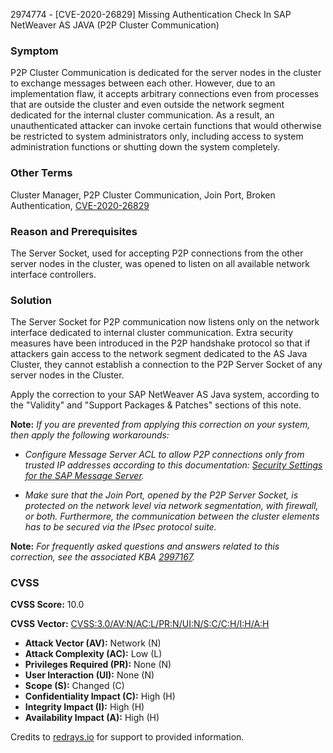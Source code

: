2974774 - [CVE-2020-26829] Missing Authentication Check In SAP NetWeaver AS JAVA (P2P Cluster Communication)

### Symptom

P2P Cluster Communication is dedicated for the server nodes in the cluster to exchange messages between each other. However, due to an implementation flaw, it accepts arbitrary connections even from processes that are outside the cluster and even outside the network segment dedicated for the internal cluster communication. As a result, an unauthenticated attacker can invoke certain functions that would otherwise be restricted to system administrators only, including access to system administration functions or shutting down the system completely.

### Other Terms

Cluster Manager, P2P Cluster Communication, Join Port, Broken Authentication, [CVE-2020-26829](https://cve.mitre.org/cgi-bin/cvename.cgi?name=CVE-2020-26829)

### Reason and Prerequisites

The Server Socket, used for accepting P2P connections from the other server nodes in the cluster, was opened to listen on all available network interface controllers.

### Solution

The Server Socket for P2P communication now listens only on the network interface dedicated to internal cluster communication. Extra security measures have been introduced in the P2P handshake protocol so that if attackers gain access to the network segment dedicated to the AS Java Cluster, they cannot establish a connection to the P2P Server Socket of any server nodes in the Cluster.

Apply the correction to your SAP NetWeaver AS Java system, according to the "Validity" and "Support Packages & Patches" sections of this note.

**Note:** _If you are prevented from applying this correction on your system, then apply the following workarounds:_

- _Configure Message Server ACL to allow P2P connections only from trusted IP addresses according to this documentation: [Security Settings for the SAP Message Server](https://me.sap.com/notes/2974774/Security%20Settings%20for%20the%20SAP%20Message%20Server)._

- _Make sure that the Join Port, opened by the P2P Server Socket, is protected on the network level via network segmentation, with firewall, or both. Furthermore, the communication between the cluster elements has to be secured via the IPsec protocol suite._

**Note:** _For frequently asked questions and answers related to this correction, see the associated KBA [2997167](https://me.sap.com/notes/2997167)._

### CVSS

**CVSS Score:** 10.0

**CVSS Vector:** [CVSS:3.0/AV:N/AC:L/PR:N/UI:N/S:C/C:H/I:H/A:H](https://me.sap.com/notes/2974774/CVSS_Vector)

- **Attack Vector (AV):** Network (N)
- **Attack Complexity (AC):** Low (L)
- **Privileges Required (PR):** None (N)
- **User Interaction (UI):** None (N)
- **Scope (S):** Changed (C)
- **Confidentiality Impact (C):** High (H)
- **Integrity Impact (I):** High (H)
- **Availability Impact (A):** High (H)

Credits to [redrays.io](https://redrays.io) for support to provided information.